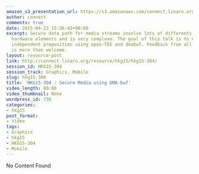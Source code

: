 ```yaml
---
amazon_s3_presentation_url: https://s3.amazonaws.com/connect.linaro.org/hkg15/Videos/02-11-Wednesday/HKG15-304.pdf
author: connect
comments: true
date: 2015-04-23 15:36:43+00:00
excerpt: Secure data path for media streams involve lots of differents software and
  hardware elements and is very complexe. The goal of this talk is to expose an hardware
  independent proposition using open-TEE and dmabuf. Feedback from all SoC experts
  is more than welcome.
layout: resource-post
link: http://connect.linaro.org/resource/hkg15/hkg15-304/
session_id: HKG15-304
session_track: Graphics, Mobile
slug: hkg15-304
title: 'HKG15-304 : Secure Media using DMA-buf'
video_length: 00:00
video_thumbnail: None
wordpress_id: 736
categories:
- hkg15
post_format:
- Video
tags:
- Graphics
- hkg15
- HKG15-304
- Mobile
---
```


No Content Found
